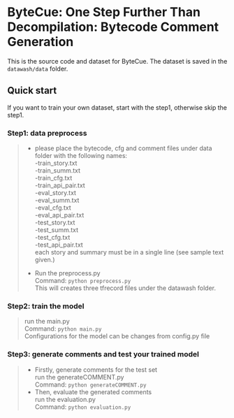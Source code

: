 # ByteCue: One Step Further Than Decompilation: Bytecode Comment Generation

This is the source code and dataset for ByteCue. The dataset is saved in the ```datawash/data``` folder.

## Quick start
If you want to train your own dataset, start with the step1, otherwise skip the step1.
### Step1: data preprocess
> + please place the bytecode, cfg and comment files under data folder with the following names:<br>
>-train_story.txt <br>
>-train_summ.txt <br>
-train_cfg.txt <br>
-train_api_pair.txt <br>
-eval_story.txt <br>
-eval_summ.txt <br>
-eval_cfg.txt <br>
-eval_api_pair.txt <br>
-test_story.txt <br>
-test_summ.txt <br>
-test_cfg.txt <br>
-test_api_pair.txt <br>
> each story and summary must be in a single line (see sample text given.)
>
> + Run the preprocess.py <br>
Command: ```python preprocess.py```<br>
This will creates three tfrecord files under the datawash folder.

### Step2: train the model
> run the main.py <br>
Command: ```python main.py``` <br>
Configurations for the model can be changes from config.py file

### Step3: generate comments and test your trained model
> + Firstly, generate comments for the test set <br>
> run the generateCOMMENT.py <br>
> Command: ```python generateCOMMENT.py```
> + Then, evaluate the generated comments<br>
> run the evaluation.py <br>
> Command: ```python evaluation.py```
